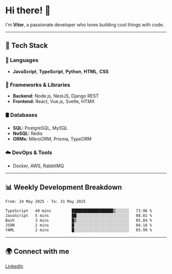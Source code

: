 
# Hi there! 👋

I'm **Vitor**, a passionate developer who loves building cool things with code.

---
## 🔧 Tech Stack

### 📌 Languages
- **JavaScript**, **TypeScript**, **Python**, **HTML**, **CSS**

### 🚀 Frameworks & Libraries
- **Backend:** Node.js, NestJS, Django REST
- **Frontend:** React, Vue.js, Svelte, HTMX

### 🛢️ Databases
- **SQL:** PostgreSQL, MySQL
- **NoSQL:** Redis
- **ORMs:** MikroORM, Prisma, TypeORM

### ☁️ DevOps & Tools
- Docker, AWS, RabbitMQ

---
## 📊 Weekly Development Breakdown

<!--START_SECTION:waka-->

```txt
From: 24 May 2025 - To: 31 May 2025

TypeScript   48 mins         ██████████████████▒░░░░░░   73.96 %
JavaScript   5 mins          ██░░░░░░░░░░░░░░░░░░░░░░░   08.01 %
Bash         3 mins          █▒░░░░░░░░░░░░░░░░░░░░░░░   05.84 %
JSON         2 mins          █░░░░░░░░░░░░░░░░░░░░░░░░   04.16 %
YAML         2 mins          █░░░░░░░░░░░░░░░░░░░░░░░░   03.99 %
```

<!--END_SECTION:waka-->

---
## 🌍 Connect with me
[LinkedIn](https://www.linkedin.com/in/vitorlc)
